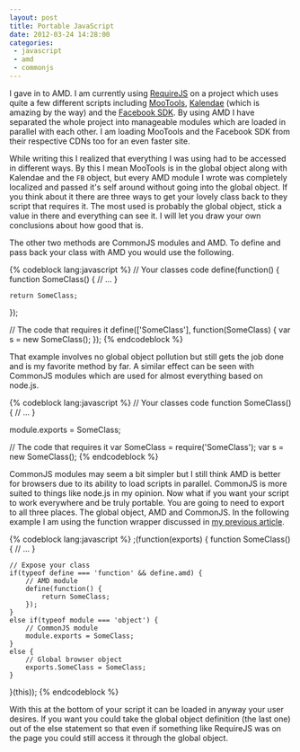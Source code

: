 ```yaml
---
layout: post
title: Portable JavaScript
date: 2012-03-24 14:28:00
categories:
 - javascript
 - amd
 - commonjs
---
```


I gave in to AMD. I am currently using [RequireJS](http://requirejs.org/) on a project which uses quite a few different scripts including [MooTools](http://mootools.net/), [Kalendae](https://github.com/ChiperSoft/Kalendae) (which is amazing by the way) and the [Facebook SDK](https://developers.facebook.com/docs/reference/javascript/). By using AMD I have separated the whole project into manageable modules which are loaded in parallel with each other. I am loading MooTools and the Facebook SDK from their respective CDNs too for an even faster site.

While writing this I realized that everything I was using had to be accessed in different ways. By this I mean MooTools is in the global object along with Kalendae and the `FB` object, but every AMD module I wrote was completely localized and passed it's self around without going into the global object. If you think about it there are three ways to get your lovely class back to they script that requires it. The most used is probably the global object, stick a value in there and everything can see it. I will let you draw your own conclusions about how good that is.

<!-- more -->

The other two methods are CommonJS modules and AMD. To define and pass back your class with AMD you would use the following.

{% codeblock lang:javascript %}
// Your classes code
define(function() {
	function SomeClass() {
		// ...
	}
	
	return SomeClass;
});

// The code that requires it
define(['SomeClass'], function(SomeClass) {
	var s = new SomeClass();
});
{% endcodeblock %}

That example involves no global object pollution but still gets the job done and is my favorite method by far. A similar effect can be seen with CommonJS modules which are used for almost everything based on node.js.

{% codeblock lang:javascript %}
// Your classes code
function SomeClass() {
	// ...
}

module.exports = SomeClass;

// The code that requires it
var SomeClass = require('SomeClass');
var s = new SomeClass();
{% endcodeblock %}

CommonJS modules may seem a bit simpler but I still think AMD is better for browsers due to its ability to load scripts in parallel. CommonJS is more suited to things like node.js in my opinion. Now what if you want your script to work everywhere and be truly portable. You are going to need to export to all three places. The global object, AMD and CommonJS. In the following example I am using the function wrapper discussed in [my previous article](/2012/03/14/writing-great-javascript.html).

{% codeblock lang:javascript %}
;(function(exports) {
	function SomeClass() {
		// ...
	}
	
	// Expose your class
	if(typeof define === 'function' && define.amd) {
		// AMD module
		define(function() {
			return SomeClass;
		});
	}
	else if(typeof module === 'object') {
		// CommonJS module
		module.exports = SomeClass;
	}
	else {
		// Global browser object
		exports.SomeClass = SomeClass;
	}
}(this));
{% endcodeblock %}

With this at the bottom of your script it can be loaded in anyway your user desires. If you want you could take the global object definition (the last one) out of the else statement so that even if something like RequireJS was on the page you could still access it through the global object.